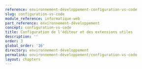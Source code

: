 ```yaml
---
reference: environnement-développement-configuration-vs-code
slug: configuration-vs-code
module_reference: informatique-web
part_reference: environnement-développement
concept: configuration-vs-code
title: Configuration de l'éditeur et des extensions utiles
description: ''
order: 3
global_order: '16'
directory: environnement-développement
permalink: environnement-développement/configuration-vs-code
layout: chapters
---
```

